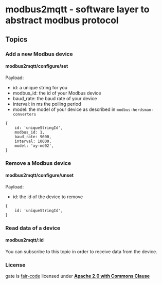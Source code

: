 # modbus2mqtt - software layer to abstract modbus protocol

## Topics

### Add a new Modbus device

#### modbus2mqtt/configure/set

Payload:
- id: a unique string for you
- modbus_id: the id of your Modbus device
- baud_rate: the baud rate of your device
- interval: in ms the polling period
- model: the model of your device as described in `modbus-herdsman-converters`

```
{
    id: 'uniqueStringId',
    modbus_id: 1,
    baud_rate: 9600,
    interval: 10000,
    model: 'xy-md02',
}
```

### Remove a Modbus device

#### modbus2mqtt/configure/unset

Payload:
- id: the id of the device to remove

```
{
    id: 'uniqueStringId',
}
```

### Read data of a device

#### modbus2mqtt/:id

You can subscribe to this topic in order to receive data from the device.

### License
gate is [fair-code](https://faircode.io/) licensed under [**Apache 2.0 with Commons Clause**](https://github.com/Instathings/gate/blob/master/LICENSE.md)


